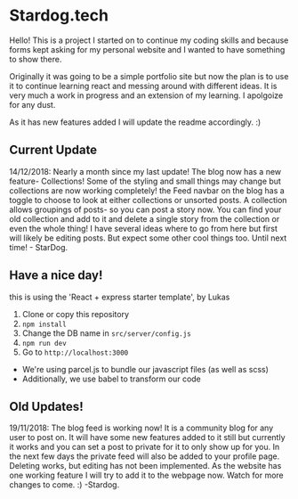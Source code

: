 # Stardog.tech

Hello! This is a project I started on to continue my coding skills and because  forms kept asking for my personal website and I wanted to have something to show there. 

Originally it was going to be a simple portfolio site but now the plan is to use it to continue learning react and messing around with different ideas. It is very much a work in progress and an extension of my learning. I apolgoize for any dust.

As it has new features added I will update the readme accordingly. :)

## Current Update

14/12/2018: Nearly a month since my last update! The blog now has a new feature- Collections! Some of the styling and small things may change but collections are now working completely! the Feed navbar on the blog has a toggle to choose to look at either collections or unsorted posts. 
A collection allows groupings of posts- so you can post a story now. You can find your old collection and add to it and delete a single story from the collection or even the whole thing!  I have several ideas where to go from here but first will likely be editing posts. But expect some other cool things too. Until next time! - StarDog.


 ## Have a nice day!


this is using the 'React + express starter template', by Lukas

1. Clone or copy this repository
2. `npm install`
3. Change the DB name in `src/server/config.js`
4. `npm run dev`
5. Go to `http://localhost:3000`

-   We're using parcel.js to bundle our javascript files (as well as scss)
-   Additionally, we use babel to transform our code


 ## Old Updates!

19/11/2018: The blog feed is working now! It is a community blog for any user to post on. It will have some new features added to it still but currently it works and you can set a post to private for it to only show up for you. In the next few days the private feed will also be added to your profile page. Deleting works, but editing has not been implemented. As the website has one working feature I will try to add it to the webpage now. Watch for more changes to come. :) -Stardog.